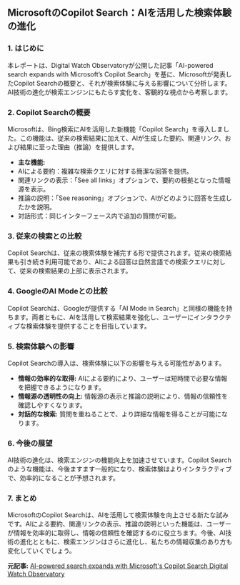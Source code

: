 ## MicrosoftのCopilot Search：AIを活用した検索体験の進化

### 1. はじめに

本レポートは、Digital Watch Observatoryが公開した記事「AI-powered search expands with Microsoft’s Copilot Search」を基に、Microsoftが発表したCopilot Searchの概要と、それが検索体験に与える影響について分析します。AI技術の進化が検索エンジンにもたらす変化を、客観的な視点から考察します。

### 2. Copilot Searchの概要

Microsoftは、Bing検索にAIを活用した新機能「Copilot Search」を導入しました。この機能は、従来の検索結果に加えて、AIが生成した要約、関連リンク、および結果に至った理由（推論）を提供します。

* **主な機能:**
 * AIによる要約：複雑な検索クエリに対する簡潔な回答を提供。
 * 関連リンクの表示：「See all links」オプションで、要約の根拠となった情報源を表示。
 * 推論の説明：「See reasoning」オプションで、AIがどのように回答を生成したかを説明。
 * 対話形式：同じインターフェース内で追加の質問が可能。

### 3. 従来の検索との比較

Copilot Searchは、従来の検索体験を補完する形で提供されます。従来の検索結果も引き続き利用可能であり、AIによる回答は自然言語での検索クエリに対して、従来の検索結果の上部に表示されます。

### 4. GoogleのAI Modeとの比較

Copilot Searchは、Googleが提供する「AI Mode in Search」と同様の機能を持ちます。両者ともに、AIを活用して検索結果を強化し、ユーザーにインタラクティブな検索体験を提供することを目指しています。

### 5. 検索体験への影響

Copilot Searchの導入は、検索体験に以下の影響を与える可能性があります。

* **情報の効率的な取得:** AIによる要約により、ユーザーは短時間で必要な情報を把握できるようになります。
* **情報源の透明性の向上:** 情報源の表示と推論の説明により、情報の信頼性を確認しやすくなります。
* **対話的な検索:** 質問を重ねることで、より詳細な情報を得ることが可能になります。

### 6. 今後の展望

AI技術の進化は、検索エンジンの機能向上を加速させています。Copilot Searchのような機能は、今後ますます一般的になり、検索体験はよりインタラクティブで、効率的になることが予想されます。

### 7. まとめ

MicrosoftのCopilot Searchは、AIを活用して検索体験を向上させる新たな試みです。AIによる要約、関連リンクの表示、推論の説明といった機能は、ユーザーが情報を効率的に取得し、情報の信頼性を確認するのに役立ちます。今後、AI技術の進化とともに、検索エンジンはさらに進化し、私たちの情報収集のあり方も変化していくでしょう。


**元記事:** [AI-powered search expands with Microsoft's Copilot Search Digital Watch Observatory](https://dig.watch/updates/ai-powered-search-expands-with-microsofts-copilot-search)